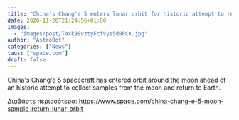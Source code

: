 ```yaml
---
title: "China's Chang'e 5 enters lunar orbit for historic attempt to return moon samples"
date: 2020-11-28T21:24:56+01:00
images:
  - "images/post/T4xk98vztyFcfVys5dBRCX.jpg"
author: "AstroBot"
categories: ["News"]
tags: ["space.com"]
draft: false
---
```


China's Chang'e 5 spacecraft has entered orbit around the moon ahead of an historic attempt to collect samples from the moon and return to Earth. 

Διαβάστε περισσότερα: https://www.space.com/china-chang-e-5-moon-sample-return-lunar-orbit
